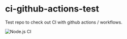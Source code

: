 # ci-github-actions-test
Test repo to check out CI with github actions / workflows.

![Node.js CI](https://github.com/neniman/ci-github-actions-test/workflows/Node.js%20CI/badge.svg)
